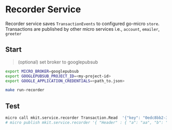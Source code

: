 # Recorder Service

Recorder service saves `TransactionEvents` to configured go-micro `store`.
Transactions are published by other micro services i.e., `account`, `emailer`, `greeter`

## Start

> (optional) set broker to googlepubsub

```bash
export MICRO_BROKER=googlepubsub
export GOOGLEPUBSUB_PROJECT_ID=<my-project-id>
export GOOGLE_APPLICATION_CREDENTIALS=<path_to.json>
```

```bash
make run-recorder
```

## Test

```bash
micro call mkit.service.recorder Transaction.Read  '{"key": "0edc8bb2-33e0-4766-bc13-e62a346465be#accountsrv"}'
# micro publish mkit.service.recorder '{ "Header" : { "a": "aa", "b": "bb" }, "Body" : {"c": "cc"} }'
```
